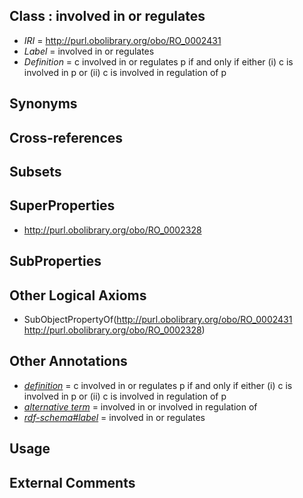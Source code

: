 
## Class : involved in or regulates

 * *IRI* = http://purl.obolibrary.org/obo/RO_0002431
 * *Label* = involved in or regulates
 * *Definition* = c involved in or regulates p if and only if either (i) c is involved in p or (ii) c is involved in regulation of p

## Synonyms


## Cross-references


## Subsets


## SuperProperties

 * <http://purl.obolibrary.org/obo/RO_0002328>

## SubProperties


## Other Logical Axioms

 * SubObjectPropertyOf(<http://purl.obolibrary.org/obo/RO_0002431> <http://purl.obolibrary.org/obo/RO_0002328>)

## Other Annotations

 * *[definition](../../IAO/15/IAO_0000115.md)* = c involved in or regulates p if and only if either (i) c is involved in p or (ii) c is involved in regulation of p
 * *[alternative term](../../IAO/18/IAO_0000118.md)* = involved in or involved in regulation of
 * *[rdf-schema#label](../../el/rdf-schema#label.md)* = involved in or regulates

## Usage


## External Comments

